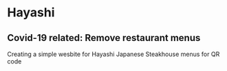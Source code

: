 # Hayashi
## Covid-19 related: Remove restaurant menus 
Creating a simple wesbite for Hayashi Japanese Steakhouse menus for QR code 

